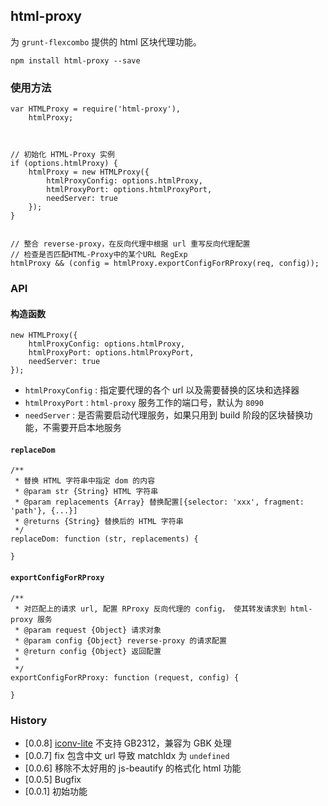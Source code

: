 ## html-proxy

为 `grunt-flexcombo` 提供的 html 区块代理功能。

`npm install html-proxy --save`

### 使用方法

	var HTMLProxy = require('html-proxy'),
    	htmlProxy;
    
    

    // 初始化 HTML-Proxy 实例
    if (options.htmlProxy) {
        htmlProxy = new HTMLProxy({
            htmlProxyConfig: options.htmlProxy,
            htmlProxyPort: options.htmlProxyPort,
            needServer: true
        });
    }
    
    
    // 整合 reverse-proxy，在反向代理中根据 url 重写反向代理配置
    // 检查是否匹配HTML-Proxy中的某个URL RegExp
    htmlProxy && (config = htmlProxy.exportConfigForRProxy(req, config));
        
       
### API

#### 构造函数

	new HTMLProxy({
        htmlProxyConfig: options.htmlProxy,
        htmlProxyPort: options.htmlProxyPort,
        needServer: true
    });
    
- `htmlProxyConfig` : 指定要代理的各个 url 以及需要替换的区块和选择器
- `htmlProxyPort` : `html-proxy` 服务工作的端口号，默认为 `8090`
- `needServer` : 是否需要启动代理服务，如果只用到 build 阶段的区块替换功能，不需要开启本地服务

#### `replaceDom`

    /**
     * 替换 HTML 字符串中指定 dom 的内容
     * @param str {String} HTML 字符串
     * @param replacements {Array} 替换配置[{selector: 'xxx', fragment: 'path'}, {...}]
     * @returns {String} 替换后的 HTML 字符串
     */
    replaceDom: function (str, replacements) {
        
    }

#### `exportConfigForRProxy`

    /**
     * 对匹配上的请求 url, 配置 RProxy 反向代理的 config， 使其转发请求到 html-proxy 服务
     * @param request {Object} 请求对象
     * @param config {Object} reverse-proxy 的请求配置
     * @return config {Object} 返回配置
     *
     */
    exportConfigForRProxy: function (request, config) {
        
    }

### History

- [0.0.8] [iconv-lite](https://www.npmjs.org/package/iconv-lite#readme) 不支持 GB2312，兼容为 GBK 处理
- [0.0.7] fix 包含中文 url 导致 matchIdx 为 `undefined`
- [0.0.6] 移除不太好用的 js-beautify 的格式化 html 功能
- [0.0.5] Bugfix
- [0.0.1] 初始功能